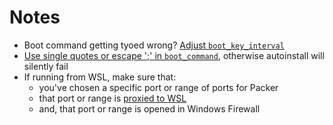 # Notes

- Boot command getting tyoed wrong? [Adjust `boot_key_interval`](https://github.com/hashicorp/packer/issues/2933)
- [Use single quotes or escape ';' in `boot_command`](https://askubuntu.com/a/1329415), otherwise autoinstall will silently fail
- If running from WSL, make sure that:
  - you've chosen a specific port or range of ports for Packer
  - that port or range is [proxied to WSL](https://stackoverflow.com/questions/61002681/connecting-to-wsl2-server-via-local-network)
  - and, that port or range is opened in Windows Firewall
